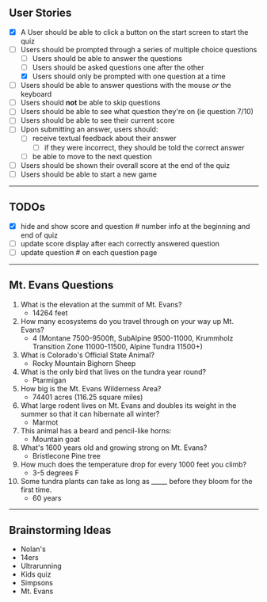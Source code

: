 ## User Stories
- [x] A User should be able to click a button on the start screen to start the quiz
- [ ] Users should be prompted through a series of multiple choice questions
    - [ ] Users should be able to answer the questions
    - [ ] Users should be asked questions one after the other
    - [x] Users should only be prompted with one question at a time
- [ ] Users should be able to answer questions with the mouse *or* the keyboard
- [ ] Users should **not** be able to skip questions
- [ ] Users should be able to see what question they're on (ie question 7/10)
- [ ] Users should be able to see their current score
- [ ] Upon submitting an answer, users should:
    - [ ] receive textual feedback about their answer
        - [ ] if they were incorrect, they should be told the correct answer
    - [ ] be able to move to the next question
- [ ] Users should be shown their overall score at the end of the quiz
- [ ] Users should be able to start a new game

---
## TODOs
- [x] hide and show score and question # number info at the beginning and end of quiz
- [ ] update score display after each correctly answered question
- [ ] update question # on each question page

---
## Mt. Evans Questions
1. What is the elevation at the summit of Mt. Evans?
    * 14264 feet
2. How many ecosystems do you travel through on your way up Mt. Evans?
    * 4 (Montane 7500-9500ft, SubAlpine 9500-11000, Krummholz Transition Zone 11000-11500, Alpine Tundra 11500+)
3. What is Colorado's Official State Animal?
    * Rocky Mountain Bighorn Sheep
4. What is the only bird that lives on the tundra year round?
    * Ptarmigan
5. How big is the Mt. Evans Wilderness Area?
    * 74401 acres (116.25 square miles)
6. What large rodent lives on Mt. Evans and doubles its weight in the summer so that it can hibernate all winter?
    * Marmot
7. This animal has a beard and pencil-like horns:
    * Mountain goat
8. What's 1600 years old and growing strong on Mt. Evans?
    * Bristlecone Pine tree
9. How much does the temperature drop for every 1000 feet you climb?
    * 3-5 degrees F
10. Some tundra plants can take as long as _____ before they bloom for the first time.
    * 60 years

---
## Brainstorming Ideas
* Nolan's
* 14ers
* Ultrarunning
* Kids quiz
* Simpsons
* Mt. Evans
